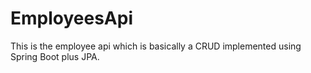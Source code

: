 # EmployeesApi
This is the employee api which is basically a CRUD implemented using Spring Boot plus JPA.
